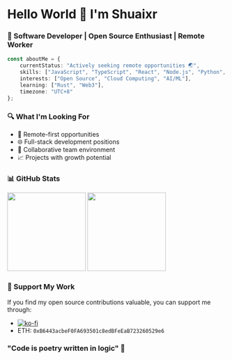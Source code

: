 
  # Hello World 👋 I'm Shuaixr
  ### 🚀 Software Developer | Open Source Enthusiast | Remote Worker


```typescript
const aboutMe = {
    currentStatus: "Actively seeking remote opportunities 🌏",
    skills: ["JavaScript", "TypeScript", "React", "Node.js", "Python", "Golang"],
    interests: ["Open Source", "Cloud Computing", "AI/ML"],
    learning: ["Rust", "Web3"],
    timezone: "UTC+8"
};
```

### 🔍 What I'm Looking For
- 💼 Remote-first opportunities
- 🌐 Full-stack development positions
- 🤝 Collaborative team environment
- 📈 Projects with growth potential

### 📊 GitHub Stats
<div align="left">
  <img height="180em" src="https://github-readme-stats.vercel.app/api?username=shuaixr&show_icons=true&theme=transparent" />
  <img height="180em" src="https://github-readme-stats.vercel.app/api/top-langs/?username=shuaixr&layout=compact&theme=transparent" />
</div>

### 💝 Support My Work
If you find my open source contributions valuable, you can support me through:
- [![ko-fi](https://ko-fi.com/img/githubbutton_sm.svg)](https://ko-fi.com/J3J2122A8L)
- ETH: `0xB6443acbeF0FA693501c8edBFeEaB723260529e6`

### "Code is poetry written in logic" 💭
